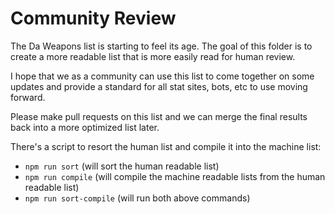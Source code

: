 # Community Review

The Da Weapons list is starting to feel its age.  The goal of this folder is to create a more readable list that is more easily read for human review.

I hope that we as a community can use this list to come together on some updates and provide a standard for all stat sites, bots, etc to use moving forward.

Please make pull requests on this list and we can merge the final results back into a more optimized list later.

There's a script to resort the human list and compile it into the machine list:
* `npm run sort` (will sort the human readable list)
* `npm run compile` (will compile the machine readable lists from the human readable list)
* `npm run sort-compile` (will run both above commands)
